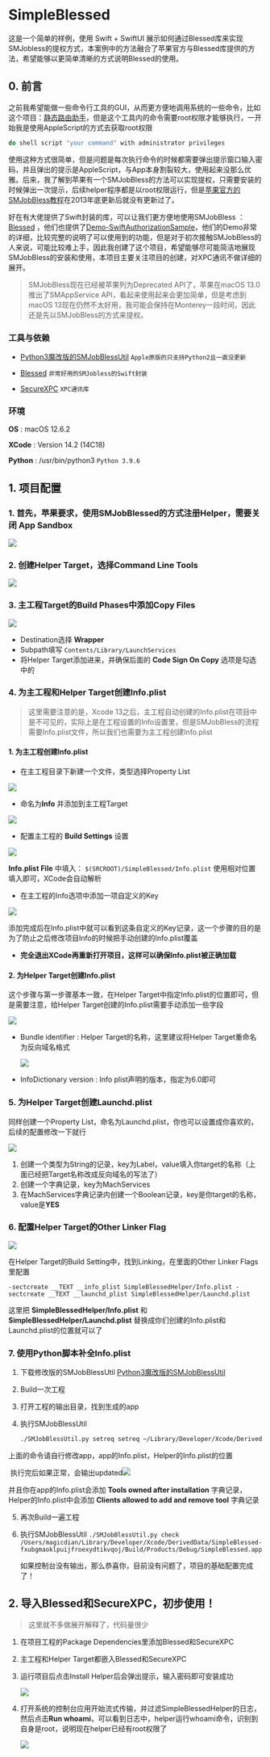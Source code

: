 # SimpleBlessed
这是一个简单的样例，使用 Swift + SwiftUI 展示如何通过Blessed库来实现SMJobless的提权方式，本案例中的方法融合了苹果官方与Blessed库提供的方法，希望能够以更简单清晰的方式说明Blessed的使用。



## 0. 前言

之前我希望能做一些命令行工具的GUI，从而更方便地调用系统的一些命令，比如这个项目：[静态路由助手](https://github.com/jdjingdian/StaticRouteHelper)，但是这个工具内的命令需要root权限才能够执行，一开始我是使用AppleScript的方式去获取root权限

``` bash
do shell script "your command" with administrator privileges
```

使用这种方式很简单，但是问题是每次执行命令的时候都需要弹出提示窗口输入密码，并且弹出的提示是AppleScript，与App本身割裂较大，使用起来没那么优雅。后来，我了解到苹果有一个SMJobBless的方法可以实现提权，只需要安装的时候弹出一次提示，后续helper程序都是以root权限运行，但是[苹果官方的SMJobBless教程](https://developer.apple.com/library/archive/samplecode/SMJobBless/Introduction/Intro.html)在2013年底更新后就没有更新过了。

好在有大佬提供了Swift封装的库，可以让我们更方便地使用SMJobBless ：[Blessed](https://github.com/trilemma-dev/Blessed) ，他们也提供了[Demo-SwiftAuthorizationSample](https://github.com/trilemma-dev/SwiftAuthorizationSample)，他们的Demo非常的详细，比较完整的说明了可以使用到的功能，但是对于初次接触SMJobBless的人来说，可能比较难上手，因此我创建了这个项目，希望能够尽可能简洁地展现SMJobBless的安装和使用，本项目主要关注项目的创建，对XPC通讯不做详细的展开。

> SMJobBless现在已经被苹果列为Deprecated API了，苹果在macOS 13.0推出了SMAppService API，看起来使用起来会更加简单，但是考虑到macOS 13现在仍然不太好用，我可能会保持在Monterey一段时间，因此还是先以SMJobBless的方式来提权。

### 工具与依赖

- [Python3魔改版的SMJobBlessUtil](https://gist.github.com/mikeyh/89a1e2ecc6849ff6056b7391c5216799) `Apple原版的只支持Python2且一直没更新`

- [Blessed](https://github.com/trilemma-dev/Blessed) `非常好用的SMJobless的Swift封装`
- [SecureXPC](https://github.com/trilemma-dev/SecureXPC) `XPC通讯库`



### 环境

**OS** : macOS 12.6.2

**XCode** : Version 14.2 (14C18) 

**Python** : /usr/bin/python3 `Python 3.9.6`

## 1. 项目配置

### 1. 首先，苹果要求，使用SMJobBlessed的方式注册Helper，需要关闭 **App Sandbox** 

![](./images/image-1.png)

### 2. 创建Helper Target，选择Command Line Tools

   ![](./images/image-2.png)

### 3. 主工程Target的Build Phases中添加Copy Files

   ![](./images/image-3.png)

   - Destination选择 **Wrapper**
   - Subpath填写 `Contents/Library/LaunchServices`
   - 将Helper Target添加进来，并确保后面的 **Code Sign On Copy** 选项是勾选中的

### 4. 为主工程和Helper Target创建Info.plist

   > 这里需要注意的是，Xcode 13之后，主工程自动创建的Info.plist在项目中是不可见的，实际上是在工程设置的Info设置里，但是SMJobBless的流程需要Info.plist文件，所以我们也需要为主工程创建Info.plist

#### 1. 为主工程创建Info.plist

- 在主工程目录下新建一个文件，类型选择Property List

![](./images/image-4.png)

- 命名为**Info** 并添加到主工程Target

![](./images/image-5.png)

- 配置主工程的 **Build Settings** 设置

![](./images/image-6.png)

**Info.plist File** 中填入： `$(SRCROOT)/SimpleBlessed/Info.plist` 使用相对位置填入即可，XCode会自动解析

- 在主工程的Info选项中添加一项自定义的Key

![](./images/image-6.png)

添加完成后在Info.plist中就可以看到这条自定义的Key记录，这一个步骤的目的是为了防止之后修改项目Info的时候把手动创建的Info.plist覆盖

- **完全退出XCode再重新打开项目，这样可以确保Info.plist被正确加载**

#### 2. 为Helper Target创建Info.plist

这个步骤与第一步骤基本一致，在Helper Target中指定Info.plist的位置即可，但是需要注意，给Helper Target创建的Info.plist需要手动添加一些字段

![](./images/image-8.png)

- Bundle identifier : Helper Target的名称，这里建议将Helper Target重命名为反向域名格式

  ![](./images/image-9.png)

- InfoDictionary version : Info plist声明的版本，指定为6.0即可

### 5. 为Helper Target创建Launchd.plist

同样创建一个Property List，命名为Launchd.plist，你也可以设置成你喜欢的，后续的配置修改一下就行

![](./images/image-10.png)

1. 创建一个类型为String的记录，key为Label，value填入你target的名称（上面已经把Target名称改成反向域名的写法了）
2. 创建一个字典记录，key为MachServices
3. 在MachServices字典记录内创建一个Boolean记录，key是你target的名称，value是**YES**

### 6. 配置Helper Target的Other Linker Flag

![](./images/image-11.png)

在Helper Target的Build Setting中，找到Linking，在里面的Other Linker Flags里配置

`-sectcreate __TEXT __info_plist SimpleBlessedHelper/Info.plist -sectcreate __TEXT __launchd_plist SimpleBlessedHelper/Launchd.plist`

这里把 **SimpleBlessedHelper/Info.plist** 和 **SimpleBlessedHelper/Launchd.plist** 替换成你们创建的Info.plist和Launchd.plist的位置就可以了

### 7. 使用Python脚本补全Info.plist

1. 下载修改版的SMJobBlessUtil [Python3魔改版的SMJobBlessUtil](https://gist.github.com/mikeyh/89a1e2ecc6849ff6056b7391c5216799) 

2. Build一次工程

3. 打开工程的输出目录，找到生成的app

4. 执行SMJobBlessUtil

   ``` bash
   ./SMJobBlessUtil.py setreq setreq ~/Library/Developer/Xcode/DerivedData/SimpleBlessed-fxubgmaoklpuijfroexydtikvqoj/Build/Products/Debug/SimpleBlessed.app /SimpleBlessed/SimpleBlessed/Info.plist /SimpleBlessed/SimpleBlessedHelper/Info.plist
   ```

​		上面的命令请自行修改app，app的Info.plist，Helper的Info.plist的位置

​		执行完后如果正常，会输出updated![](./images/image-12.png)

并且你在app的Info.plist会添加 **Tools owned after installation** 字典记录，Helper的Info.plist中会添加 **Clients allowed to add and remove tool** 字典记录

5. 再次Build一遍工程

6. 执行SMJobBlessUtil `./SMJobBlessUtil.py check /Users/magicdian/Library/Developer/Xcode/DerivedData/SimpleBlessed-fxubgmaoklpuijfroexydtikvqoj/Build/Products/Debug/SimpleBlessed.app `

   如果控制台没有输出，那么恭喜你，目前没有问题了，项目的基础配置完成了！

## 2. 导入Blessed和SecureXPC，初步使用！

> 这里就不多做展开解释了，代码量很少

1. 在项目工程的Package Dependencies里添加Blessed和SecureXPC

2. 主工程和Helper Target都嵌入Blessed和SecureXPC

3. 运行项目后点击Install Helper后会弹出提示，输入密码即可安装成功

   ![](./images/image-13.png)

4. 打开系统的控制台应用开始流式传输，并过滤SimpleBlessedHelper的日志，然后点击**Run whoami**，可以看到日志中，helper运行whoami命令，识别到自身是root，说明现在helper已经有root权限了

   ![](./images/image-14.png)
